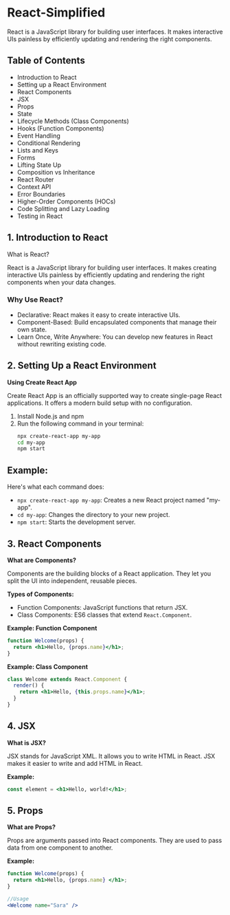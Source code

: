 # React-Simplified

React is a JavaScript library for building user interfaces. It makes interactive UIs painless by efficiently updating and rendering the right components.


## Table of Contents

- Introduction to React
- Setting up a React Environment
- React Components
- JSX
- Props
- State
- Lifecycle Methods (Class Components)
- Hooks (Function Components)
- Event Handling
- Conditional Rendering
- Lists and Keys
- Forms
- Lifting State Up
- Composition vs Inheritance
- React Router
- Context API
- Error Boundaries
- Higher-Order Components (HOCs)
- Code Splitting and Lazy Loading
- Testing in React



## 1. Introduction to React

What is React?

React is a JavaScript library for building user interfaces. It makes creating interactive UIs painless by efficiently updating and rendering the right components when your data changes.

### Why Use React?

- Declarative: React makes it easy to create interactive UIs.
- Component-Based: Build encapsulated components that manage their own state.
- Learn Once, Write Anywhere: You can develop new features in React without rewriting existing code.


## 2. Setting Up a React Environment

**Using Create React App**

Create React App is an officially supported way to create single-page React applications. It offers a modern build setup with no configuration.

  1. Install Node.js and npm
  2. Run the following command in your terminal:
     ```bash
     npx create-react-app my-app
     cd my-app
     npm start
     ```

## Example:

Here's what each command does:

- `npx create-react-app my-app`: Creates a new React project named "my-app".
- `cd my-app`: Changes the directory to your new project.
- `npm start`: Starts the development server.


## 3. React Components

**What are Components?**

Components are the building blocks of a React application. They let you split the UI into independent, reusable pieces.

**Types of Components:**

- Function Components: JavaScript functions that return JSX.
- Class Components: ES6 classes that extend `React.Component`.

**Example: Function Component**

```jsx
function Welcome(props) {
  return <h1>Hello, {props.name}</h1>;
}
```

**Example: Class Component**

```jsx
class Welcome extends React.Component {
  render() {
    return <h1>Hello, {this.props.name}</h1>;
  }
}
```


## 4. JSX

**What is JSX?**

JSX stands for JavaScript XML. It allows you to write HTML in React. JSX makes it easier to write and add HTML in React.

**Example:**

```jsx
const element = <h1>Hello, world!</h1>;
```


## 5. Props

**What are Props?**

Props are arguments passed into React components. They are used to pass data from one component to another.

**Example:**

```jsx
function Welcome(props) {
  return <h1>Hello, {props.name} </h1>;
}

//Usage
<Welcome name="Sara" />
```
